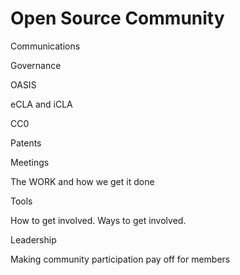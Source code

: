 # Open Source Community

Communications

Governance

OASIS

eCLA and iCLA

CC0  

Patents

Meetings

The WORK and how we get it done

Tools

How to get involved.  Ways to get involved. 

Leadership

Making community participation pay off for members



